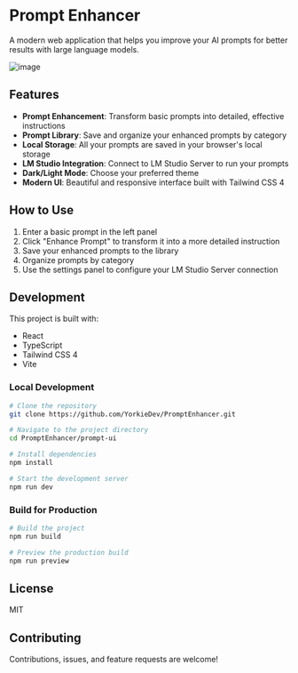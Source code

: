 # Prompt Enhancer

A modern web application that helps you improve your AI prompts for better results with large language models.


![image](https://github.com/user-attachments/assets/40bf4a53-1e06-4bb2-a40e-003672e8535a)


## Features

- **Prompt Enhancement**: Transform basic prompts into detailed, effective instructions
- **Prompt Library**: Save and organize your enhanced prompts by category
- **Local Storage**: All your prompts are saved in your browser's local storage
- **LM Studio Integration**: Connect to LM Studio Server to run your prompts
- **Dark/Light Mode**: Choose your preferred theme
- **Modern UI**: Beautiful and responsive interface built with Tailwind CSS 4

## How to Use

1. Enter a basic prompt in the left panel
2. Click "Enhance Prompt" to transform it into a more detailed instruction
3. Save your enhanced prompts to the library
4. Organize prompts by category
5. Use the settings panel to configure your LM Studio Server connection

## Development

This project is built with:

- React
- TypeScript
- Tailwind CSS 4
- Vite

### Local Development

```bash
# Clone the repository
git clone https://github.com/YorkieDev/PromptEnhancer.git

# Navigate to the project directory
cd PromptEnhancer/prompt-ui

# Install dependencies
npm install

# Start the development server
npm run dev
```

### Build for Production

```bash
# Build the project
npm run build

# Preview the production build
npm run preview
```

## License

MIT

## Contributing

Contributions, issues, and feature requests are welcome!
